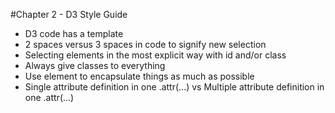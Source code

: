 #Chapter 2 - D3 Style Guide

* D3 code has a template
* 2 spaces versus 3 spaces in code to signify new selection
* Selecting elements in the most explicit way with id and/or class
* Always give classes to everything
* Use <g> element to encapsulate things as much as possible
* Single attribute definition in one .attr(...) vs Multiple attribute definition in one .attr(...)